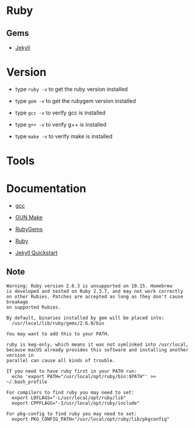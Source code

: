 # Ruby

## Gems

- [Jekyll](https://jekyllrb.com/)

# Version

- type `ruby -v` to get the ruby version installed

- type `gem -v` to get the rubygem version installed

- type `gcc -v` to verify gcc is installed

- type `g++ -v` to verify g++ is installed

- type `make -v` to verify make is installed

# Tools

# Documentation

- [gcc](https://gcc.gnu.org/install/)

- [GUN Make](https://www.gnu.org/software/make/)

- [RubyGems](https://rubygems.org/pages/download)

- [Ruby](https://www.ruby-lang.org/en/downloads/)

* [Jekyll Quickstart](https://jekyllrb.com/docs/)

## Note

```
Warning: Ruby version 2.6.3 is unsupported on 10.15. Homebrew
is developed and tested on Ruby 2.3.7, and may not work correctly
on other Rubies. Patches are accepted as long as they don't cause breakage
on supported Rubies.

By default, binaries installed by gem will be placed into:
  /usr/local/lib/ruby/gems/2.6.0/bin

You may want to add this to your PATH.

ruby is keg-only, which means it was not symlinked into /usr/local,
because macOS already provides this software and installing another version in
parallel can cause all kinds of trouble.

If you need to have ruby first in your PATH run:
  echo 'export PATH="/usr/local/opt/ruby/bin:$PATH"' >> ~/.bash_profile

For compilers to find ruby you may need to set:
  export LDFLAGS="-L/usr/local/opt/ruby/lib"
  export CPPFLAGS="-I/usr/local/opt/ruby/include"

For pkg-config to find ruby you may need to set:
  export PKG_CONFIG_PATH="/usr/local/opt/ruby/lib/pkgconfig"
```
